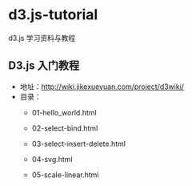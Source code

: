 # d3.js-tutorial
d3.js 学习资料与教程

## D3.js 入门教程
- 地址：http://wiki.jikexueyuan.com/project/d3wiki/
- 目录：
  - 01-hello_world.html
  - 02-select-bind.html



  - 03-select-insert-delete.html


  - 04-svg.html

  - 05-scale-linear.html
